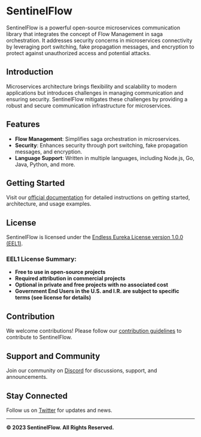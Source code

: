 # SentinelFlow

SentinelFlow is a powerful open-source microservices communication library that integrates the concept of Flow Management in saga orchestration. It addresses security concerns in microservices connectivity by leveraging port switching, fake propagation messages, and encryption to protect against unauthorized access and potential attacks.

## Introduction

Microservices architecture brings flexibility and scalability to modern applications but introduces challenges in managing communication and ensuring security. SentinelFlow mitigates these challenges by providing a robust and secure communication infrastructure for microservices.

## Features

- **Flow Management**: Simplifies saga orchestration in microservices.
- **Security**: Enhances security through port switching, fake propagation messages, and encryption.
- **Language Support**: Written in multiple languages, including Node.js, Go, Java, Python, and more.

## Getting Started

Visit our [official documentation](https://github.com/your-username/SentinelFlow/wiki) for detailed instructions on getting started, architecture, and usage examples.

## License

SentinelFlow is licensed under the [Endless Eureka License version 1.0.0 (EEL1)](LICENSE.md).

### EEL1 License Summary:

- **Free to use in open-source projects**
- **Required attribution in commercial projects**
- **Optional in private and free projects with no associated cost**
- **Government End Users in the U.S. and I.R. are subject to specific terms (see license for details)**

## Contribution

We welcome contributions! Please follow our [contribution guidelines](CONTRIBUTING.md) to contribute to SentinelFlow.

## Support and Community

Join our community on [Discord](https://discord.gg/SentinelFlow) for discussions, support, and announcements.

## Stay Connected

Follow us on [Twitter](https://twitter.com/SentinelFlow) for updates and news.

---

**© 2023 SentinelFlow. All Rights Reserved.**
